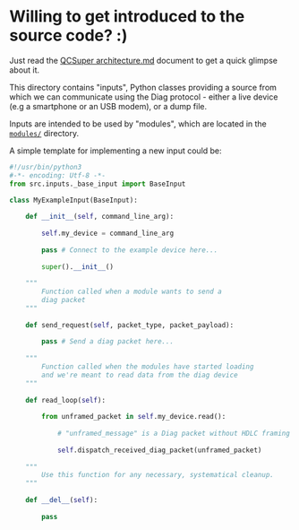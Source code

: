 # Willing to get introduced to the source code? :)

Just read the [QCSuper architecture.md](../docs/QCSuper%20architecture.md) document to get a quick glimpse about it.

This directory contains "inputs", Python classes providing a source from which we can communicate using the Diag protocol - either a live device (e.g a smartphone or an USB modem), or a dump file.

Inputs are intended to be used by "modules", which are located in the [`modules/`](../modules/) directory.

A simple template for implementing a new input could be:

```python
#!/usr/bin/python3
#-*- encoding: Utf-8 -*-
from src.inputs._base_input import BaseInput

class MyExampleInput(BaseInput):
    
    def __init__(self, command_line_arg):
        
        self.my_device = command_line_arg
        
        pass # Connect to the example device here...
        
        super().__init__()
    
    """
        Function called when a module wants to send a
        diag packet
    """
    
    def send_request(self, packet_type, packet_payload):
    
        pass # Send a diag packet here...
    
    """
        Function called when the modules have started loading
        and we're meant to read data from the diag device
    """
    
    def read_loop(self):
    
        from unframed_packet in self.my_device.read():
        
            # "unframed_message" is a Diag packet without HDLC framing
        
            self.dispatch_received_diag_packet(unframed_packet)
    
    """
        Use this function for any necessary, systematical cleanup.
    """
    
    def __del__(self):
    
        pass
```
